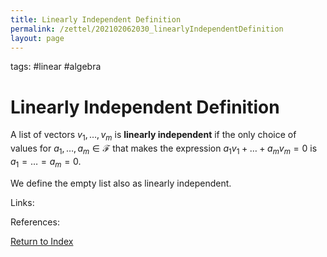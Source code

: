 ```yaml
---
title: Linearly Independent Definition
permalink: /zettel/202102062030_linearlyIndependentDefinition
layout: page
---
```

tags: #linear #algebra

# Linearly Independent Definition

A list of vectors $v_1, \ldots, v_m$ is **linearly independent** if the only choice of values for
$a_1, \ldots, a_m \in \mathcal{F}$ that makes the expression $a_1 v_1 + \ldots + a_m v_m = 0$ is 
$a_1 = \ldots = a_m = 0$.

We define the empty list also as linearly independent.

Links: 

References: 

[Return to Index](index)